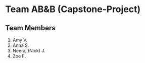 # Team AB&B (Capstone-Project)

## Team Members
1. Amy V.
1. Anna S.
1. Neeraj (Nick) J.
1. Zoe F.

